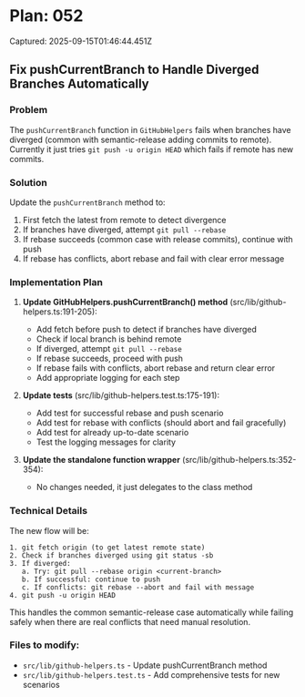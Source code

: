 # Plan: 052

Captured: 2025-09-15T01:46:44.451Z

## Fix pushCurrentBranch to Handle Diverged Branches Automatically

### Problem
The `pushCurrentBranch` function in `GitHubHelpers` fails when branches have diverged (common with semantic-release adding commits to remote). Currently it just tries `git push -u origin HEAD` which fails if remote has new commits.

### Solution
Update the `pushCurrentBranch` method to:
1. First fetch the latest from remote to detect divergence
2. If branches have diverged, attempt `git pull --rebase`
3. If rebase succeeds (common case with release commits), continue with push
4. If rebase has conflicts, abort rebase and fail with clear error message

### Implementation Plan

1. **Update GitHubHelpers.pushCurrentBranch() method** (src/lib/github-helpers.ts:191-205):
   - Add fetch before push to detect if branches have diverged
   - Check if local branch is behind remote
   - If diverged, attempt `git pull --rebase`
   - If rebase succeeds, proceed with push
   - If rebase fails with conflicts, abort rebase and return clear error
   - Add appropriate logging for each step

2. **Update tests** (src/lib/github-helpers.test.ts:175-191):
   - Add test for successful rebase and push scenario
   - Add test for rebase with conflicts (should abort and fail gracefully)
   - Add test for already up-to-date scenario
   - Test the logging messages for clarity

3. **Update the standalone function wrapper** (src/lib/github-helpers.ts:352-354):
   - No changes needed, it just delegates to the class method

### Technical Details

The new flow will be:
```
1. git fetch origin (to get latest remote state)
2. Check if branches diverged using git status -sb
3. If diverged:
   a. Try: git pull --rebase origin <current-branch>
   b. If successful: continue to push
   c. If conflicts: git rebase --abort and fail with message
4. git push -u origin HEAD
```

This handles the common semantic-release case automatically while failing safely when there are real conflicts that need manual resolution.

### Files to modify:
- `src/lib/github-helpers.ts` - Update pushCurrentBranch method
- `src/lib/github-helpers.test.ts` - Add comprehensive tests for new scenarios